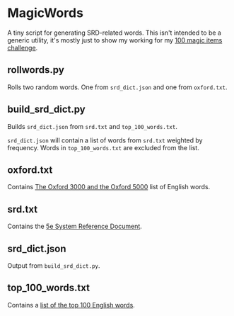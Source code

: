 # MagicWords

A tiny script for generating SRD-related words. This isn't intended to be a generic utility, it's mostly just to show my working for my [100 magic items challenge](https://cme.jifish.co.uk/?100-magic-items-challenge).

## rollwords.py

Rolls two random words. One from `srd_dict.json` and one from `oxford.txt`.

## build_srd_dict.py

Builds `srd_dict.json` from `srd.txt` and `top_100_words.txt`.

`srd_dict.json` will contain a list of words from `srd.txt` weighted by frequency. Words in `top_100_words.txt` are excluded from the list.

## oxford.txt

Contains [The Oxford 3000 and the Oxford 5000](https://www.oxfordlearnersdictionaries.com/about/wordlists/oxford3000-5000) list of English words.

## srd.txt

Contains the [5e System Reference Document](https://dnd.wizards.com/resources/systems-reference-document).

## srd_dict.json

Output from `build_srd_dict.py`.

## top_100_words.txt

Contains a [list of the top 100 English words](https://en.wikipedia.org/wiki/Most_common_words_in_English).
